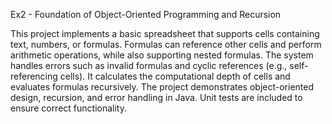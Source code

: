 Ex2 - Foundation of Object-Oriented Programming and Recursion

This project implements a basic spreadsheet that supports cells containing text, numbers, or formulas.
 Formulas can reference other cells and perform arithmetic operations, while also supporting nested formulas.
 The system handles errors such as invalid formulas and cyclic references (e.g., self-referencing cells).
 It calculates the computational depth of cells and evaluates formulas recursively.
 The project demonstrates object-oriented design, recursion, and error handling in Java. Unit tests are included to ensure correct functionality.

